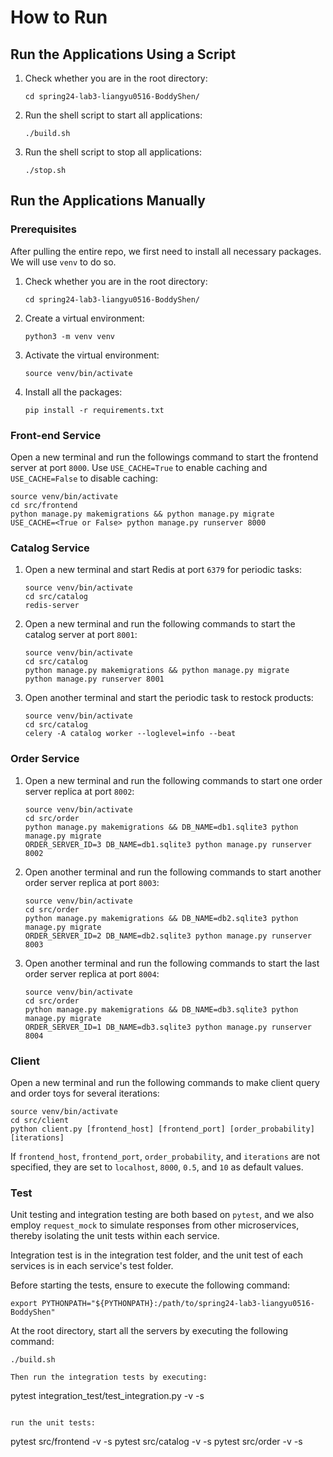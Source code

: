 # How to Run

## Run the Applications Using a Script
1. Check whether you are in the root directory:
    ```
    cd spring24-lab3-liangyu0516-BoddyShen/
    ```
2. Run the shell script to start all applications:
    ```
    ./build.sh
    ```
3. Run the shell script to stop all applications:
    ```
    ./stop.sh
    ```

## Run the Applications Manually
### Prerequisites
After pulling the entire repo, we first need to install all necessary packages. We will use `venv` to do so.
1. Check whether you are in the root directory:
    ```
    cd spring24-lab3-liangyu0516-BoddyShen/
    ```
2. Create a virtual environment:
    ```
    python3 -m venv venv
    ```
3. Activate the virtual environment:
    ```
    source venv/bin/activate
    ```
4. Install all the packages:
    ```
    pip install -r requirements.txt
    ```

### Front-end Service

Open a new terminal and run the followings command to start the frontend server at port `8000`. Use `USE_CACHE=True` to enable caching and `USE_CACHE=False` to disable caching:
```
source venv/bin/activate
cd src/frontend
python manage.py makemigrations && python manage.py migrate
USE_CACHE=<True or False> python manage.py runserver 8000
```

### Catalog Service

1. Open a new terminal and start Redis at port `6379` for periodic tasks:
   ```
   source venv/bin/activate
   cd src/catalog
   redis-server
   ```
2. Open a new terminal and run the following commands to start the catalog server at port `8001`:
   ```
   source venv/bin/activate
   cd src/catalog
   python manage.py makemigrations && python manage.py migrate
   python manage.py runserver 8001
   ```
3. Open another terminal and start the periodic task to restock products:
   ```
   source venv/bin/activate
   cd src/catalog
   celery -A catalog worker --loglevel=info --beat
   ```

### Order Service

1. Open a new terminal and run the following commands to start one order server replica at port `8002`:
   ```
   source venv/bin/activate
   cd src/order
   python manage.py makemigrations && DB_NAME=db1.sqlite3 python manage.py migrate
   ORDER_SERVER_ID=3 DB_NAME=db1.sqlite3 python manage.py runserver 8002
   ```
2. Open another terminal and run the following commands to start another order server replica at port `8003`:
   ```
   source venv/bin/activate
   cd src/order
   python manage.py makemigrations && DB_NAME=db2.sqlite3 python manage.py migrate
   ORDER_SERVER_ID=2 DB_NAME=db2.sqlite3 python manage.py runserver 8003
   ```
3. Open another terminal and run the following commands to start the last order server replica at port `8004`:
   ```
   source venv/bin/activate
   cd src/order
   python manage.py makemigrations && DB_NAME=db3.sqlite3 python manage.py migrate
   ORDER_SERVER_ID=1 DB_NAME=db3.sqlite3 python manage.py runserver 8004
   ```

### Client

Open a new terminal and run the following commands to make client query and order toys for several iterations:
```
source venv/bin/activate
cd src/client
python client.py [frontend_host] [frontend_port] [order_probability] [iterations]
```

If `frontend_host`, `frontend_port`, `order_probability`, and `iterations` are not specified, they are set to `localhost`, `8000`, `0.5`, and `10` as default values.

### Test

Unit testing and integration testing are both based on `pytest`, and we also employ `request_mock` to simulate responses from other microservices, thereby isolating the unit tests within each service.

Integration test is in the integration test folder, and the unit test of each services is in each service's test folder.

Before starting the tests, ensure to execute the following command:

```
export PYTHONPATH="${PYTHONPATH}:/path/to/spring24-lab3-liangyu0516-BoddyShen"
```

At the root directory, start all the servers by executing the following command:

```
./build.sh

Then run the integration tests by executing:

```

pytest integration_test/test_integration.py -v -s

```

run the unit tests:

```

pytest src/frontend -v -s
pytest src/catalog -v -s
pytest src/order -v -s

```

```
